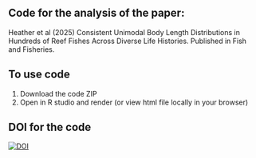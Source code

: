 ## Code for the analysis of the paper:

Heather et al (2025) Consistent Unimodal Body Length Distributions in Hundreds of Reef Fishes Across Diverse Life Histories. Published in Fish and Fisheries.

## To use code

1. Download the code ZIP 
2. Open in R studio and render (or view html file locally in your browser)

## DOI for the code
[![DOI](https://zenodo.org/badge/641711073.svg)](https://doi.org/10.5281/zenodo.15092798)
